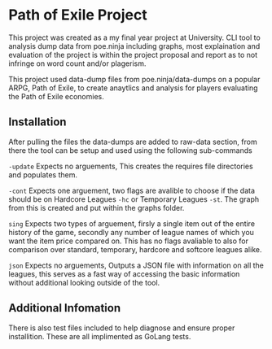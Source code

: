 # Path of Exile Project
This project was created as a my final year project at University.
CLI tool to analysis dump data from poe.ninja including graphs, most explaination and evaluation of the project is within the project proposal and report as to not infringe on word count and/or plagerism.

This project used data-dump files from poe.ninja/data-dumps on a popular ARPG, Path of Exile, to create anaytlics and analysis for players evaluating the Path of Exile economies.

## Installation

After pulling the files the data-dumps are added to raw-data section, from there the tool can be setup and used using the following sub-commands

`-update` Expects no arguements, This creates the requires file directories and populates them.

`-cont` Expects one arguement, two flags are avalible to choose if the data should be on Hardcore Leagues `-hc` or Temporary Leagues `-st`.
The graph from this is created and put within the graphs folder.

`sing` Expects two types of arguement, firsly a single item out of the entire history of the game, secondly any number of league names of which you want the item price compared on. This has no flags avaliable to also for comparison over standard, temporary, hardcore and softcore leagues alike.

`json` Expects no arguements, Outputs a JSON file with information on all the leagues, this serves as a fast way of accessing the basic information without additional looking outside of the tool.

## Additional Infomation

There is also test files included to help diagnose and ensure proper installition. These are all implimented as GoLang tests.
